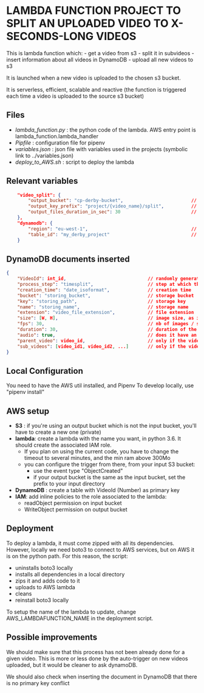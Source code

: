 LAMBDA FUNCTION PROJECT TO SPLIT AN UPLOADED VIDEO TO X-SECONDS-LONG VIDEOS
===================

This is lambda function which:
    - get a video from s3
    - split it in subvideos
    - insert information about all videos in DynamoDB
    - upload all new videos to s3
    
It is launched when a new video is uploaded to the chosen s3 bucket.

It is serverless, efficient, scalable and reactive (the function is triggered each time a video is uploaded to the source s3 bucket)



Files
-----
- _lambda_function.py_ : the python code of the lambda. AWS entry point is lambda_function.lambda_handler
- _Pipfile_ : configuration file for pipenv
- _variables.json_ : json file with variables used in the projects (symbolic link to ../variables.json)
- _deploy_to_AWS.sh_ : script to deploy the lambda


Relevant variables
-----------------

```json
    "video_split": {
		"output_bucket": "cp-derby-bucket",                         // output bucket for the new videos
		"output_key_prefix": "project/{video_name}/split",          // configurable path in the bucket
		"output_files_duration_in_sec": 30                          // length of new files, in sec
	},
	"dynamodb": {
		"region": "eu-west-1",                                      // region of the DynamoDB table
		"table_id": "my_derby_project"                              // DynamoDB table name
	}
```

DynamoDB documents inserted
---------------

```json
{
    "VideoId": int_id,                              // randomly generated primary key
    "process_step": "timesplit",                    // step at which the video was created ("upload" or "timesplit", at the moment)
    "creation_time": "date_isoformat",              // creation time
    "bucket": "storing_bucket",                     // storage bucket
    "key": "storing_path",                          // storage key
    "name": "storing_name",                         // storage name
    "extension": "video_file_extension",            // file extension
    "size": [W, H],                                 // image size, as ints
    "fps": 30,                                      // nb of images / sec
    "duration": 30,                                 // duration of the video file
    "audio": true,                                  // does it have an audio track ?
    "parent_video": video_id,                       // only if the video has been generated from a previous one
    "sub_videos": [video_id1, video_id2, ...]       // only if the video has been used to generate new videos
}
```


Local Configuration
------------
You need to have the AWS util installed, and Pipenv
To develop locally, use "pipenv install"


AWS setup
---------
- **S3** : if you're using an output bucket which is not the input bucket, you'll have to create a new one (private)
- **lambda**: create a lambda with the name you want, in python 3.6. It should create the associated IAM role.
    - If you plan on using the current code, you have to change the timeout to several minutes, and the min ram above 300Mo
    - you can configure the trigger from there, from your input S3 bucket:
        - use the event type "ObjectCreated"
        - if your output bucket is the same as the input bucket, set the prefix to your input directory
- **DynamoDB** : create a table with VideoId (Number) as primary key
- **IAM**: add inline policies to the role associated to the lambda:
    - readObject permission on input bucket
    - WriteObject permission on output bucket


Deployment
----------
To deploy a lambda, it must come zipped with all its dependencies. However, locally we need boto3 to connect to AWS services, but on AWS it is on the python path.
For this reason, the script:
    
- uninstalls boto3 locally
- installs all dependencies in a local directory
- zips it and adds code to it
- uploads to AWS lambda
- cleans
- reinstall boto3 locally
    

To setup the name of the lambda to update, change AWS_LAMBDAFUNCTION_NAME in the deployment script.


Possible improvements
--------------------
We should make sure that this process has not been already done for a given video. This is more or less done by the auto-trigger on new videos uploaded, but it would be cleaner to ask dynamoDB.

We should also check when inserting the document in DynamoDB that there is no primary key conflict